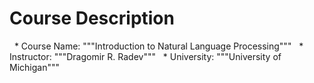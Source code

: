 ﻿# Course Description
﻿
﻿ * Course Name: """Introduction to Natural Language Processing"""
﻿
﻿ * Instructor: """Dragomir R. Radev"""
﻿
﻿ * University: """University of Michigan"""

